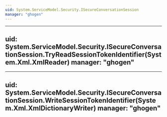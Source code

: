 ```yaml
---
uid: System.ServiceModel.Security.ISecureConversationSession
manager: "ghogen"
---
```


---
uid: System.ServiceModel.Security.ISecureConversationSession.TryReadSessionTokenIdentifier(System.Xml.XmlReader)
manager: "ghogen"
---

---
uid: System.ServiceModel.Security.ISecureConversationSession.WriteSessionTokenIdentifier(System.Xml.XmlDictionaryWriter)
manager: "ghogen"
---
